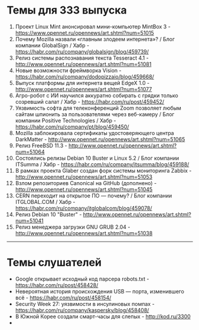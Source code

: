 # Темы для 333 выпуска
1. Проект Linux Mint анонсировал мини-компьютер MintBox 3 - https://www.opennet.ru/opennews/art.shtml?num=51015
1. Почему Mozilla назвали «главным злодеем интернета»? / Блог компании GlobalSign / Хабр - https://habr.com/ru/company/globalsign/blog/459739/
1. Релиз системы распознавания текста Tesseract 4.1 - http://www.opennet.ru/opennews/art.shtml?num=51081
1. Новые возможности фреймворка Vision - https://habr.com/ru/company/dodopizzaio/blog/459668/
1. Выпуск платформы для интернета вещей EdgeX 1.0 - http://www.opennet.ru/opennews/art.shtml?num=51077
1. Агро-робот с ИИ научился аккуратно собирать с грядки только созревший салат / Хабр - https://habr.com/ru/post/459452/
1. Уязвимость софта для телеконференций Zoom позволяет любым сайтам шпионить за пользователями через веб-камеру / Блог компании Positive Technologies / Хабр - https://habr.com/ru/company/pt/blog/459450/
1. Mozilla заблокировала сертификаты удостоверяющего центра DarkMatter - http://www.opennet.ru/opennews/art.shtml?num=51065
1. Релиз FreeBSD 11.3 - http://www.opennet.ru/opennews/art.shtml?num=51064
1. Состоялись релизы Debian 10 Buster и Linux 5.2 / Блог компании ITSumma / Хабр - https://habr.com/ru/company/itsumma/blog/459188/
1. В рамках проекта Glaber создан форк системы мониторинга Zabbix - http://www.opennet.ru/opennews/art.shtml?num=51053
1. Взлом репозиториев Canonical на GitHub (дополнено) - http://www.opennet.ru/opennews/art.shtml?num=51045
1. CERN переходит на открытое ПО — почему? / Блог компании ITGLOBAL.COM / Хабр - https://habr.com/ru/company/itglobalcom/blog/459078/
1. Релиз Debian 10 "Buster" - http://www.opennet.ru/opennews/art.shtml?num=51041
1. Релиз менеджера загрузки GNU GRUB 2.04 - http://www.opennet.ru/opennews/art.shtml?num=51038

---
# Темы слушателей
- Google открывает исходный код парсера robots.txt - https://habr.com/ru/post/458428/
- Невероятная история происхождения USB — порта, изменившего всё - https://habr.com/ru/post/458154/
- Security Week 27: уязвимости в инсулиновых помпах - https://habr.com/ru/company/kaspersky/blog/458408/
- В Южной Корее создали смарт-часы для слепых - http://kod.ru/3300
- 
